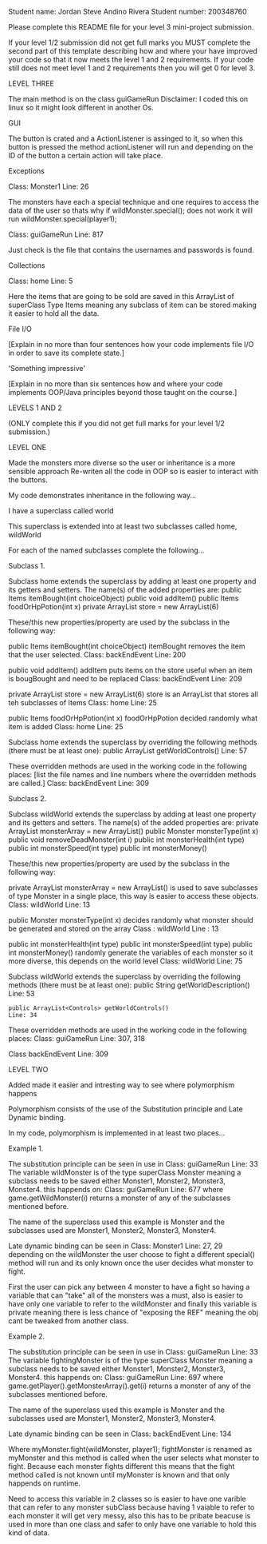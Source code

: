 Student name: Jordan Steve Andino Rivera
Student number: 200348760

Please complete this README file for your level 3 mini-project submission.

If your level 1/2 submission did not get full marks you MUST complete the second part of this template describing how and where your have improved your code so that it now meets the level 1 and 2 requirements. If your code still does not meet level 1 and 2 requirements then you will get 0 for level 3.

LEVEL THREE

The main method is on the class guiGameRun
Disclaimer: I coded this on linux so it might look different in another Os.

GUI

The button is crated and a ActionListener is assinged to it, so when this button is pressed the method actionListener will run and depending on the ID of the button a certain action will take place.

Exceptions

Class: Monster1
Line: 26

The monsters have each a special technique and one requires to access the data of the user so thats why if wildMonster.special(); does not work it will run  wildMonster.special(player1);

Class: guiGameRun
Line: 817

Just check is the file that contains the usernames and passwords is found.

Collections

Class: home
Line: 5

Here the items that are going to be sold are saved in this ArrayList of superClass Type Items meaning any subclass of item can be stored making it easier to hold all the data.

File I/O

[Explain in no more than four sentences how your code implements file I/O in order to save its complete state.]

'Something impressive'

[Explain in no more than six sentences how and where your code implements OOP/Java principles beyond those taught on the course.]


LEVELS 1 AND 2

(ONLY complete this if you did not get full marks for your level 1/2 submission.)

LEVEL ONE

Made the monsters more diverse so the user or inheritance is a more sensible approach
Re-writen all the code in OOP so is easier to interact with the buttons.



My code demonstrates inheritance in the following way...

I have a superclass called world

This superclass is extended into at least two subclasses called home, wildWorld

For each of the named subclasses complete the following...

Subclass 1.

Subclass home extends the superclass by adding at least one property and its getters and setters. The name(s) of the added properties are:
    public Items itemBought(int choiceObject)
    public void addItem()
    public Items foodOrHpPotion(int x)
    private ArrayList<Items> store = new ArrayList(6)


These/this new properties/property are used by the subclass in the following way: 

public Items itemBought(int choiceObject)
itemBought removes the item that the user selected.
Class: backEndEvent
Line: 200

public void addItem()
addItem puts items on the store useful when an item is bougBought and need to be replaced
Class: backEndEvent
Line: 209

private ArrayList<Items> store = new ArrayList(6)
store is an ArrayList that stores all teh subclasses of Items 
Class: home
Line: 25

public Items foodOrHpPotion(int x)
foodOrHpPotion decided randomly what item is added
Class: home
Line: 25

Subclass home extends the superclass by overriding the following methods (there must be at least one): public ArrayList<Controls> getWorldControls() Line: 57

These overridden methods are used in the working code in the following places: [list the file names and line numbers where the overridden methods are called.]
Class: backEndEvent
Line: 309


Subclass 2.

Subclass wildWorld extends the superclass by adding at least one property and its getters and setters. The name(s) of the added properties are:
    private ArrayList<Monster> monsterArray = new ArrayList()
    public Monster monsterType(int x)
    public void removeDeadMonster(int i)
    public int monsterHealth(int type)
    public int monsterSpeed(int type)
    public int monsterMoney()

These/this new properties/property are used by the subclass in the following way: 

private ArrayList<Monster> monsterArray = new ArrayList() is used to save subclasses of type Monster in a single place, this way is easier to access these objects.
Class: wildWorld
Line: 13

public Monster monsterType(int x)
decides randomly what monster should be generated and stored on the array
Class : wildWorld
Line : 13


public int monsterHealth(int type)
public int monsterSpeed(int type)
public int monsterMoney()
randomly generate the variables of each monster so it more diverse, this depends on the world level
Class: wildWorld
Line: 75



Subclass wildWorld extends the superclass by overriding the following methods (there must be at least one): 
    public String getWorldDescription()
    Line: 53 
    
    public ArrayList<Controls> getWorldControls()
    Line: 34

These overridden methods are used in the working code in the following places:
Class: guiGameRun
Line: 307, 318 

Class backEndEvent
Line: 309



LEVEL TWO

Added made it easier and intresting way to see where polymorphism happens


Polymorphism consists of the use of the Substitution principle and Late Dynamic binding.

In my code, polymorphism is implemented in at least two places…

Example 1.

The substitution principle can be seen in use in 
Class: guiGameRun
Line: 33
The variable wildMonster is of the type superClass Monster meaning a subclass needs to be saved either Monster1, Monster2, Monster3, Monster4. this happends on:
Class: guiGameRun
Line: 677
where game.getWildMonster(i) returns a monster of any of the subclasses mentioned before.

The name of the superclass used this example is Monster and the subclasses used are Monster1, Monster2, Monster3, Monster4.

Late dynamic binding can be seen in
Class: Monster1
Line: 27, 29
depending on the wildMonster the user choose to fight a different special() method will run and its only known once the user decides what monster to fight.

First the user can pick any between 4 monster to have a fight so having a variable that can "take" all of the monsters was a must, also is easier to have only one variable to refer to the wildMonster and finally this variable is private meaning there is less chance of "exposing the REF" meaning the obj cant be tweaked from another class.

Example 2.

The substitution principle can be seen in use in 
Class: guiGameRun
Line: 33
The variable fightingMonster is of the type superClass Monster meaning a subclass needs to be saved either Monster1, Monster2, Monster3, Monster4. this happends on:
Class: guiGameRun
Line: 697
where game.getPlayer().getMonsterArray().get(i) returns a monster of any of the subclasses mentioned before.


The name of the superclass used this example is Monster and the subclasses used are Monster1, Monster2, Monster3, Monster4.

Late dynamic binding can be seen in
Class: backEndEvent
Line: 134

Where myMonster.fight(wildMonster, player1); fightMonster is renamed as myMonster and this method is called when the user selects what monster to fight. Because each monster fights different this means that the fight method called is not known until myMonster is known and that only happends on runtime.


Need to access this variable in 2 classes so is easier to have one varible that can refer to any monster subClass because having 1 vaiable to refer to each monster it will get very messy, also this has to be pribate beacuse is used in more than one class and safer to only have one variable to hold this kind of data.


